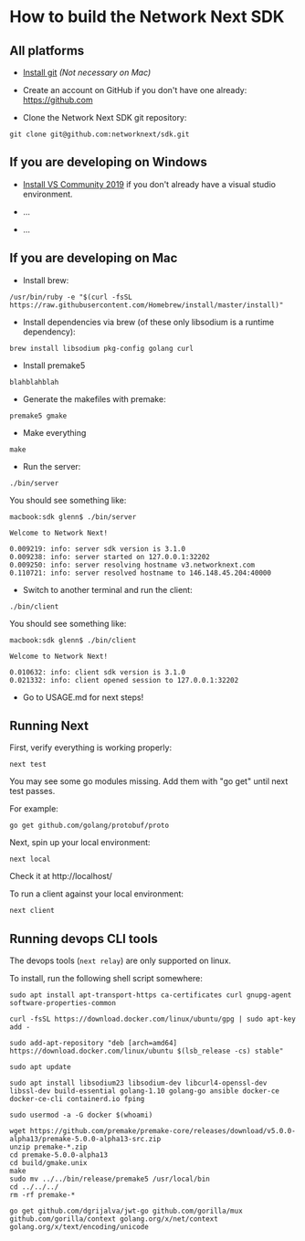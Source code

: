 # How to build the Network Next SDK

## All platforms

* [Install git](https://git-scm.com/) _(Not necessary on Mac)_

* Create an account on GitHub if you don't have one already: https://github.com

* Clone the Network Next SDK git repository: 
```
git clone git@github.com:networknext/sdk.git
```

## If you are developing on Windows

* [Install VS Community 2019](https://visualstudio.microsoft.com/vs/community/) if you don't already have a visual studio environment.

* ...

* ...

## If you are developing on Mac

* Install brew:
```
/usr/bin/ruby -e "$(curl -fsSL https://raw.githubusercontent.com/Homebrew/install/master/install)"
```

* Install dependencies via brew (of these only libsodium is a runtime dependency):
```
brew install libsodium pkg-config golang curl
```

* Install premake5
```
blahblahblah
```

* Generate the makefiles with premake:
```
premake5 gmake
```

* Make everything
```
make
```

* Run the server:
```
./bin/server
```
You should see something like:
```
macbook:sdk glenn$ ./bin/server

Welcome to Network Next!

0.009219: info: server sdk version is 3.1.0
0.009238: info: server started on 127.0.0.1:32202
0.009250: info: server resolving hostname v3.networknext.com
0.110721: info: server resolved hostname to 146.148.45.204:40000
```

* Switch to another terminal and run the client:
```
./bin/client
```
You should see something like:
```
macbook:sdk glenn$ ./bin/client

Welcome to Network Next!

0.010632: info: client sdk version is 3.1.0
0.021332: info: client opened session to 127.0.0.1:32202
```

* Go to USAGE.md for next steps!

## Running Next 

First, verify everything is working properly:
```
next test
```

You may see some go modules missing. Add them with "go get" until next test passes.

For example:
```
go get github.com/golang/protobuf/proto
```

Next, spin up your local environment:

```
next local
```

Check it at http://localhost/

To run a client against your local environment:

```
next client
```

## Running devops CLI tools

The devops tools (`next relay`) are only supported on linux.

To install, run the following shell script somewhere:

  ```shell
  sudo apt install apt-transport-https ca-certificates curl gnupg-agent software-properties-common

  curl -fsSL https://download.docker.com/linux/ubuntu/gpg | sudo apt-key add -

  sudo add-apt-repository "deb [arch=amd64] https://download.docker.com/linux/ubuntu $(lsb_release -cs) stable"

  sudo apt update

  sudo apt install libsodium23 libsodium-dev libcurl4-openssl-dev libssl-dev build-essential golang-1.10 golang-go ansible docker-ce docker-ce-cli containerd.io fping

  sudo usermod -a -G docker $(whoami)

  wget https://github.com/premake/premake-core/releases/download/v5.0.0-alpha13/premake-5.0.0-alpha13-src.zip
  unzip premake-*.zip
  cd premake-5.0.0-alpha13
  cd build/gmake.unix
  make
  sudo mv ../../bin/release/premake5 /usr/local/bin
  cd ../../../
  rm -rf premake-*

  go get github.com/dgrijalva/jwt-go github.com/gorilla/mux github.com/gorilla/context golang.org/x/net/context golang.org/x/text/encoding/unicode
  ```

